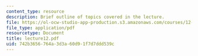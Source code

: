 ```yaml
---
content_type: resource
description: Brief outline of topics covered in the lecture.
file: https://ol-ocw-studio-app-production.s3.amazonaws.com/courses/12-800-fluid-dynamics-of-the-atmosphere-and-ocean-fall-2004/742b3656764a3d3a60d91f7d7ddd539c_lecture12.pdf
file_type: application/pdf
resourcetype: Document
title: lecture12.pdf
uid: 742b3656-764a-3d3a-60d9-1f7d7ddd539c
---
```

